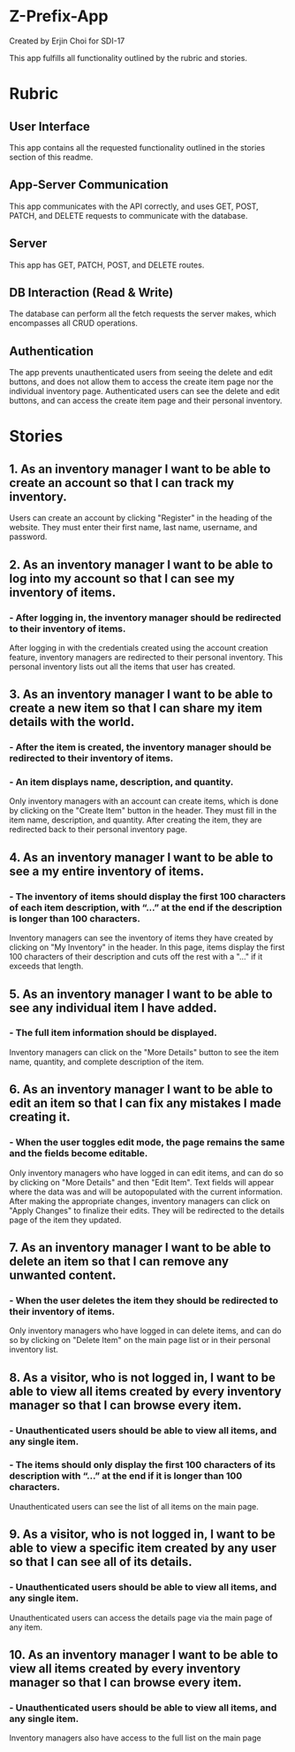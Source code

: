 # Z-Prefix-App
Created by Erjin Choi for SDI-17

This app fulfills all functionality outlined by the rubric and stories.

# Rubric
## User Interface
  This app contains all the requested functionality outlined in the stories section of this readme.

## App-Server Communication
  This app communicates with the API correctly, and uses GET, POST, PATCH, and DELETE requests to communicate with the database.

## Server
  This app has GET, PATCH, POST, and DELETE routes.

## DB Interaction (Read & Write)
  The database can perform all the fetch requests the server makes, which encompasses all CRUD operations.

## Authentication
  The app prevents unauthenticated users from seeing the delete and edit buttons, and does not allow them to access the create item page nor the individual inventory page. Authenticated users can see the delete and edit buttons, and can access the create item page and their personal inventory.



# Stories
## 1. As an inventory manager I want to be able to create an account so that I can track my inventory.
  Users can create an account by clicking "Register" in the heading of the website. They must enter their first name, last name, username, and password.

## 2. As an inventory manager I want to be able to log into my account so that I can see my inventory of items.
### - After logging in, the inventory manager should be redirected to their inventory of items.
  After logging in with the credentials created using the account creation feature, inventory managers are redirected to their personal inventory. This personal inventory lists out all the items that user has created.

## 3. As an inventory manager I want to be able to create a new item so that I can share my item details with the world.
### - After the item is created, the inventory manager should be redirected to their inventory of items.
### - An item displays name, description, and quantity.
  Only inventory managers with an account can create items, which is done by clicking on the "Create Item" button in the header. They must fill in the item name, description, and quantity. After creating the item, they are redirected back to their personal inventory page.

## 4. As an inventory manager I want to be able to see a my entire inventory of items.
### - The inventory of items should display the first 100 characters of each item description, with “...” at the end if the description is longer than 100 characters.
  Inventory managers can see the inventory of items they have created by clicking on "My Inventory" in the header. In this page, items display the first 100 characters of their description and cuts off the rest with a "..." if it exceeds that length.

## 5. As an inventory manager I want to be able to see any individual item I have added.
### - The full item information should be displayed.
  Inventory managers can click on the "More Details" button to see the item name, quantity, and complete description of the item.

## 6. As an inventory manager I want to be able to edit an item so that I can fix any mistakes I made creating it.
### - When the user toggles edit mode, the page remains the same and the fields become editable.
  Only inventory managers who have logged in can edit items, and can do so by clicking on "More Details" and then "Edit Item". Text fields will appear where the data was and will be autopopulated with the current information. After making the appropriate changes, inventory managers can click on "Apply Changes" to finalize their edits. They will be redirected to the details page of the item they updated.

## 7. As an inventory manager I want to be able to delete an item so that I can remove any unwanted content.
### - When the user deletes the item they should be redirected to their inventory of items.
  Only inventory managers who have logged in can delete items, and can do so by clicking on "Delete Item" on the main page list or in their personal inventory list.

## 8. As a visitor, who is not logged in, I want to be able to view all items created by every inventory manager so that I can browse every item.
### - Unauthenticated users should be able to view all items, and any single item.
### - The items should only display the first 100 characters of its description with “...” at the end if it is longer than 100 characters.
  Unauthenticated users can see the list of all items on the main page.

## 9. As a visitor, who is not logged in, I want to be able to view a specific item created by any user so that I can see all of its details.
### - Unauthenticated users should be able to view all items, and any single item.
  Unauthenticated users can access the details page via the main page of any item.

## 10. As an inventory manager I want to be able to view all items created by every inventory manager so that I can browse every item.
### - Unauthenticated users should be able to view all items, and any single item.
  Inventory managers also have access to the full list on the main page